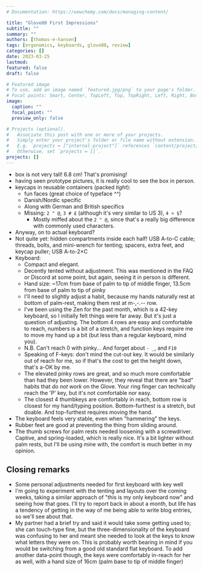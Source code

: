 ```yaml
---
# Documentation: https://wowchemy.com/docs/managing-content/

title: "Glove80 First Impressions"
subtitle: ""
summary: ""
authors: [thomas-e-hansen]
tags: [ergonomics, keyboards, glove80, review]
categories: []
date: 2023-03-25
lastmod:
featured: false
draft: false

# Featured image
# To use, add an image named `featured.jpg/png` to your page's folder.
# Focal points: Smart, Center, TopLeft, Top, TopRight, Left, Right, BottomLeft, Bottom, BottomRight.
image:
  caption: ""
  focal_point: ""
  preview_only: false

# Projects (optional).
#   Associate this post with one or more of your projects.
#   Simply enter your project's folder or file name without extension.
#   E.g. `projects = ["internal-project"]` references `content/project/deep-learning/index.md`.
#   Otherwise, set `projects = []`.
projects: []
---
```


- box is not very tall! 6.8 cm! That's promising!
- having seen prototype pictures, it is really cool to see the box in person.
- keycaps in reusable containers (packed _tight_):
  * fun faces (great choice of typeface ^^)
  * Danish/Nordic specific
  * Along with German and British specifics
  * Missing: `2 " @`, `3 # £` (although it's very similar to US 3), `4 ¤ $`?
    - Mostly miffed about the `2 " @`, since that's a really big difference with
        commonly used characters.
- Anyway, on to actual keyboard?
- Not quite yet: hidden compartments inside each half! USB A-to-C cable;
    threads, bolts, and mini-wrench for tenting; spacers, extra feet, and keycap
    puller; USB A-to-2×C
- Keyboard:
  * Compact and elegant.
  * Decently tented without adjustment. This was mentioned in the FAQ or Discord
      at some point, but again, seeing it in person is different.
  * Hand size: ~17cm from base of palm to tip of middle finger, 13.5cm from base
      of palm to tip of pinky
  * I'll need to slightly adjust a habit, because my hands naturally rest at
      bottom of palm-rest, making them rest at m-,-.-- row.
  * I've been using the Zen for the past month, which is a 42-key keyboard, so I
      initially felt things were far away. But it's just a question of
      adjusting. The bottom 4 rows are easy and comfortable to reach, numbers is
      a bit of a stretch, and function keys require me to move my hand up a bit
      (but less than a regular keyboard, mind you).
  * N.B. Can't reach 0 with pinky... And forget about `- _`, and `F10`
  * Speaking of F-keys: don't mind the cut-out key. It would be similarly out of
      reach for me, so if that's the cost to get the height down, that's a-OK by
      me.
  * The elevated pinky rows are great, and so much more comfortable than had
      they been lower. However, they reveal that there are "bad" habits that _do
      not work_ on the Glove. Your ring finger can technically reach the 'P'
      key, but it's not comfortable nor easy.
  * The closest 4 thumbkeys are comfortably in reach, bottom row is closest for
      my hand/typing position. Bottom-furthest is a stretch, but doable. And
      top-furthest requires moving the hand.
- The keyboard feels very stable, even when "hammering" the keys.
- Rubber feet are good at preventing the thing from sliding around.
- The thumb screws for palm rests needed loosening with a screwdriver.
    Captive, and spring-loaded, which is really nice. It's a bit lighter without
    palm rests, but I'll be using mine with, the comfort is much better in my
    opinion.


## Closing remarks

- Some personal adjustments needed for first keyboard with key well
- I'm going to experiment with the tenting and layouts over the coming weeks,
    taking a similar approach of "this is my only keyboard now" and seeing how
    that goes. I'll try to report back in about a month, but life has a tendency
    of getting in the way of me being able to write blog entries, so we'll see
    about that.
- My partner had a brief try and said it would take some getting used to; she
    can touch-type fine, but the three-dimensionality of the keyboard was
    confusing to her and meant she needed to look at the keys to know what
    letters they were on. This is probably worth bearing in mind if you would be
    switching from a good old standard flat keyboard. To add another data-point
    though, the keys were comfortably in-reach for her as well, with a hand size
    of 16cm (palm base to tip of middle finger)

